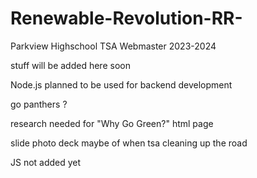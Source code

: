 # Renewable-Revolution-RR-
 Parkview Highschool TSA Webmaster 2023-2024

stuff will be added here soon

Node.js planned to be used for backend development

go panthers ?

research needed for "Why Go Green?" html page

slide photo deck maybe of when tsa cleaning up the road

JS not added yet